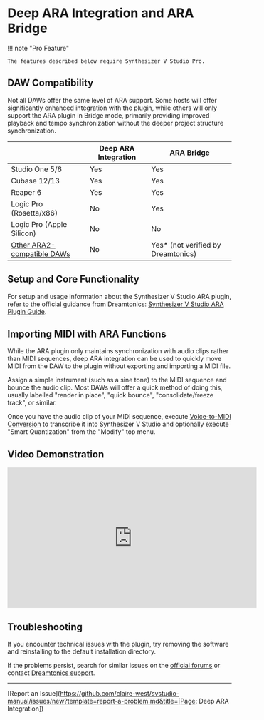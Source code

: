 # Deep ARA Integration and ARA Bridge

!!! note "Pro Feature"

    The features described below require Synthesizer V Studio Pro.

## DAW Compatibility

Not all DAWs offer the same level of ARA support. Some hosts will offer significantly enhanced integration with the plugin, while others will only support the ARA plugin in Bridge mode, primarily providing improved playback and tempo synchronization without the deeper project structure synchronization.

||Deep ARA Integration|ARA Bridge|
|---|---|---|
|Studio One 5/6|Yes|Yes|
|Cubase 12/13|Yes|Yes|
|Reaper 6|Yes|Yes|
|Logic Pro (Rosetta/x86)|No|Yes|
|Logic Pro (Apple Silicon)|No|No|
|[Other ARA2-compatible DAWs](https://en.wikipedia.org/wiki/Audio_Random_Access#Digital_audio_workstations)|No|Yes* (not verified by Dreamtonics)|

## Setup and Core Functionality

For setup and usage information about the Synthesizer V Studio ARA plugin, refer to the official guidance from Dreamtonics: [Synthesizer V Studio ARA Plugin Guide](https://docs.google.com/document/d/e/2PACX-1vTx9WXhLQT9UIhMaN9OCLhAF36-vEi7c9syl54DKKJ-BBkaHBSbQTXzyC2F5Rnm-E1EkRWF8pA7I9UI/pub).

## Importing MIDI with ARA Functions

While the ARA plugin only maintains synchronization with audio clips rather than MIDI sequences, deep ARA integration can be used to quickly move MIDI from the DAW to the plugin without exporting and importing a MIDI file.

Assign a simple instrument (such as a sine tone) to the MIDI sequence and bounce the audio clip. Most DAWs will offer a quick method of doing this, usually labelled "render in place", "quick bounce", "consolidate/freeze track", or similar.

Once you have the audio clip of your MIDI sequence, execute [Voice-to-MIDI Conversion](../ai-functions/voice-to-midi.md) to transcribe it into Synthesizer V Studio and optionally execute "Smart Quantization" from the "Modify" top menu.

## Video Demonstration

<iframe width="560" height="315" src="https://www.youtube-nocookie.com/embed/0ijQ9nLPGe0" title="YouTube video player" frameborder="0" allowfullscreen></iframe>

## Troubleshooting

If you encounter technical issues with the plugin, try removing the software and reinstalling to the default installation directory.

If the problems persist, search for similar issues on the [official forums](https://forum.synthesizerv.com/search) or contact [Dreamtonics support](../support.md).

---

[Report an Issue](https://github.com/claire-west/svstudio-manual/issues/new?template=report-a-problem.md&title=[Page: Deep ARA Integration])